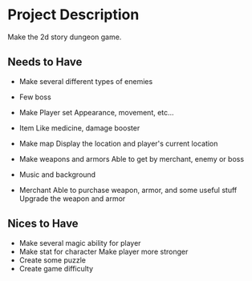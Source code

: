 # Project Description

Make the 2d story dungeon game. 

## Needs to Have

- Make several different types of enemies
- Few boss

- Make Player set
    Appearance, movement, etc...
- Item 
    Like medicine, damage booster
- Make map
    Display the location and player's current location

- Make weapons and armors
    Able to get by merchant, enemy or boss
- Music and background

- Merchant
    Able to purchase weapon, armor, and some useful stuff
    Upgrade the weapon and armor

## Nices to Have

- Make several magic ability for player
- Make stat for character
    Make player more stronger
- Create some puzzle 
- Create game difficulty
